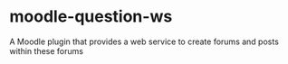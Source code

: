 moodle-question-ws
==================

A Moodle plugin that provides a web service to create forums and posts within these forums

